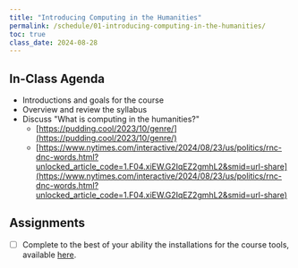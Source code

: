 ```yaml
---
title: "Introducing Computing in the Humanities"
permalink: /schedule/01-introducing-computing-in-the-humanities/
toc: true
class_date: 2024-08-28
---
```

## In-Class Agenda

- Introductions and goals for the course
- Overview and review the syllabus
- Discuss "What is computing in the humanities?" 
  - [https://pudding.cool/2023/10/genre/](https://pudding.cool/2023/10/genre/)
  - [https://www.nytimes.com/interactive/2024/08/23/us/politics/rnc-dnc-words.html?unlocked_article_code=1.F04.xiEW.G2IqEZ2gmhL2&smid=url-share](https://www.nytimes.com/interactive/2024/08/23/us/politics/rnc-dnc-words.html?unlocked_article_code=1.F04.xiEW.G2IqEZ2gmhL2&smid=url-share)

## Assignments

- [ ] Complete to the best of your ability the installations for the course tools, available [here]({{site.baseurl}}//materials/introducing-humanities-computing/01-course-tools/).
